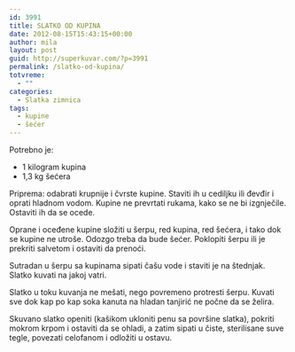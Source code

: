 ```yaml
---
id: 3991
title: SLATKO OD KUPINA
date: 2012-08-15T15:43:15+00:00
author: mila
layout: post
guid: http://superkuvar.com/?p=3991
permalink: /slatko-od-kupina/
totvreme:
  - ""
categories:
  - Slatka zimnica
tags:
  - kupine
  - šećer
---
```

Potrebno je:

  * 1 kilogram kupina
  * 1,3 kg šećera

Priprema: odabrati krupnije i čvrste kupine. Staviti ih u cediljku ili đevđir i oprati hladnom vodom. Kupine ne prevrtati rukama, kako se ne bi izgnječile. Ostaviti ih da se ocede.

Oprane i oceđene kupine složiti u šerpu, red kupina, red šećera, i tako dok se kupine ne utroše. Odozgo treba da bude šećer. Poklopiti šerpu ili je prekriti salvetom i ostaviti da prenoći.

Sutradan u šerpu sa kupinama sipati čašu vode i staviti je na štednjak. Slatko kuvati na jakoj vatri.

Slatko u toku kuvanja ne mešati, nego povremeno protresti šerpu. Kuvati sve dok kap po kap soka kanuta na hladan tanjirić ne počne da se želira.

Skuvano slatko openiti (kašikom ukloniti penu sa površine slatka), pokriti mokrom krpom i ostaviti da se ohladi, a zatim sipati u čiste, sterilisane suve tegle, povezati celofanom i odložiti u ostavu.